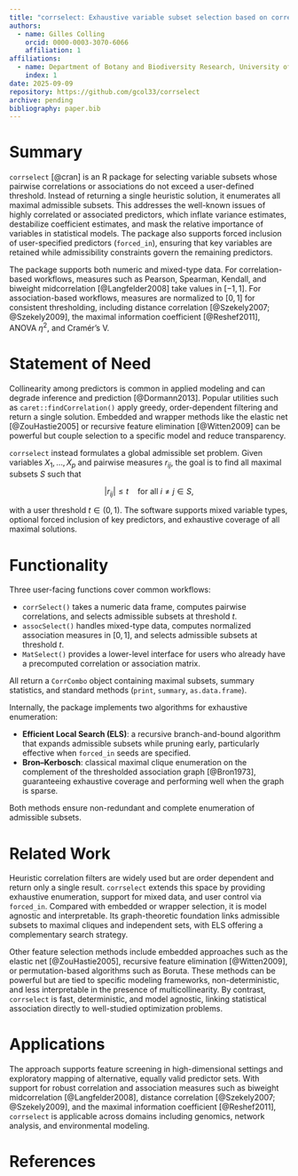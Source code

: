 ```yaml
---
title: "corrselect: Exhaustive variable subset selection based on correlation and association matrices"
authors:
  - name: Gilles Colling
    orcid: 0000-0003-3070-6066
    affiliation: 1
affiliations:
  - name: Department of Botany and Biodiversity Research, University of Vienna, Austria
    index: 1
date: 2025-09-09
repository: https://github.com/gcol33/corrselect
archive: pending
bibliography: paper.bib
---
```


# Summary

`corrselect` [@cran] is an R package for selecting variable subsets whose pairwise correlations or associations do not exceed a user-defined threshold. Instead of returning a single heuristic solution, it enumerates all maximal admissible subsets. This addresses the well-known issues of highly correlated or associated predictors, which inflate variance estimates, destabilize coefficient estimates, and mask the relative importance of variables in statistical models. The package also supports forced inclusion of user-specified predictors (`forced_in`), ensuring that key variables are retained while admissibility constraints govern the remaining predictors.

The package supports both numeric and mixed-type data. For correlation-based workflows, measures such as Pearson, Spearman, Kendall, and biweight midcorrelation [@Langfelder2008] take values in $[-1,1]$. For association-based workflows, measures are normalized to $[0,1]$ for consistent thresholding, including distance correlation [@Szekely2007; @Szekely2009], the maximal information coefficient [@Reshef2011], ANOVA $\eta^2$, and Cramér’s V.

# Statement of Need

Collinearity among predictors is common in applied modeling and can degrade inference and prediction [@Dormann2013]. Popular utilities such as `caret::findCorrelation()` apply greedy, order-dependent filtering and return a single solution. Embedded and wrapper methods like the elastic net [@ZouHastie2005] or recursive feature elimination [@Witten2009] can be powerful but couple selection to a specific model and reduce transparency.

`corrselect` instead formulates a global admissible set problem. Given variables $X_1,\dots,X_p$ and pairwise measures $r_{ij}$, the goal is to find all maximal subsets $S$ such that

$$
|r_{ij}| \le t \quad \text{for all } i \ne j \in S ,
$$

with a user threshold $t \in (0,1)$. The software supports mixed variable types, optional forced inclusion of key predictors, and exhaustive coverage of all maximal solutions.

# Functionality

Three user-facing functions cover common workflows:

- `corrSelect()` takes a numeric data frame, computes pairwise correlations, and selects admissible subsets at threshold $t$.
- `assocSelect()` handles mixed-type data, computes normalized association measures in $[0,1]$, and selects admissible subsets at threshold $t$.
- `MatSelect()` provides a lower-level interface for users who already have a precomputed correlation or association matrix.

All return a `CorrCombo` object containing maximal subsets, summary statistics, and standard methods (`print`, `summary`, `as.data.frame`).

Internally, the package implements two algorithms for exhaustive enumeration:

- **Efficient Local Search (ELS)**: a recursive branch-and-bound algorithm that expands admissible subsets while pruning early, particularly effective when `forced_in` seeds are specified.  
- **Bron–Kerbosch**: classical maximal clique enumeration on the complement of the thresholded association graph [@Bron1973], guaranteeing exhaustive coverage and performing well when the graph is sparse.  

Both methods ensure non-redundant and complete enumeration of admissible subsets.

# Related Work

Heuristic correlation filters are widely used but are order dependent and return only a single result. `corrselect` extends this space by providing exhaustive enumeration, support for mixed data, and user control via `forced_in`. Compared with embedded or wrapper selection, it is model agnostic and interpretable. Its graph-theoretic foundation links admissible subsets to maximal cliques and independent sets, with ELS offering a complementary search strategy.

Other feature selection methods include embedded approaches such as the elastic net [@ZouHastie2005], recursive feature elimination [@Witten2009], or permutation-based algorithms such as Boruta. These methods can be powerful but are tied to specific modeling frameworks, non-deterministic, and less interpretable in the presence of multicollinearity. By contrast, `corrselect` is fast, deterministic, and model agnostic, linking statistical association directly to well-studied optimization problems.

# Applications

The approach supports feature screening in high-dimensional settings and exploratory mapping of alternative, equally valid predictor sets. With support for robust correlation and association measures such as biweight midcorrelation [@Langfelder2008], distance correlation [@Szekely2007; @Szekely2009], and the maximal information coefficient [@Reshef2011], `corrselect` is applicable across domains including genomics, network analysis, and environmental modeling.

# References
